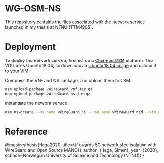 # WG-OSM-NS
This repository contains the files associated with the network service launched in my thesis at NTNU (TTM4905).

# Deployment
To deploy the network service, first set up a [Charmed OSM](https://jaas.ai/tutorials/charmed-osm-get-started#1-introduction) platform. 
The VDU uses Ubuntu 18.04, so download an [Ubuntu 18.04 image](https://cloud-images.ubuntu.com/bionic/) and upload it to your VIM.



Compress the VNF and NS package, and upload them to OSM.
```bash
osm upload-package vWireGuard_vnf.tar.gz
osm upload-package vWireGuard_ns.tar.gz
```

Instantiate the network service.
```bash
osm ns-create --ns_name vWireGuard_ns --nsd_name vWireGuard_nsd --vim_account <INSERT_VIM_ACCOUNT> --config '{additionalParamsForVnf: [{"member-vnf-index": "1", additionalParams: { gateway_ip: 10.0.9.1} }, {"member-vnf-index": "2", additionalParams: { gateway_ip: 10.0.9.2} } ] }'
```

# Reference
@mastersthesis{Haga2020, title={{Towards 5G network slice isolation with WireGuard and Open Source MANO}}, author={Haga, Simen}, year={2020}, school={Norwegian University of Science and Technology (NTNU)} }
